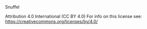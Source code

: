 Snuffel


Attribution 4.0 International (CC BY 4.0)
For info on this license see: https://creativecommons.org/licenses/by/4.0/
